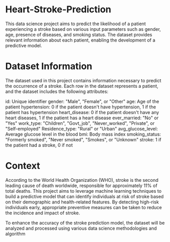 # Heart-Stroke-Prediction
This data science project aims to predict the likelihood of a patient experiencing a stroke based on various input parameters such as gender, age, presence of diseases, and smoking status. The dataset provides relevant information about each patient, enabling the development of a predictive model.
# Dataset Information
The dataset used in this project contains information necessary to predict the occurrence of a stroke. Each row in the dataset represents a patient, and the dataset includes the following attributes:

id: Unique identifier
gender: "Male", "Female", or "Other"
age: Age of the patient
hypertension: 0 if the patient doesn't have hypertension, 1 if the patient has hypertension
heart_disease: 0 if the patient doesn't have any heart diseases, 1 if the patient has a heart disease
ever_married: "No" or "Yes"
work_type: "Children", "Govt_job", "Never_worked", "Private", or "Self-employed"
Residence_type: "Rural" or "Urban"
avg_glucose_level: Average glucose level in the blood
bmi: Body mass index
smoking_status: "Formerly smoked", "Never smoked", "Smokes", or "Unknown"
stroke: 1 if the patient had a stroke, 0 if not
# Context
According to the World Health Organization (WHO), stroke is the second leading cause of death worldwide, responsible for approximately 11% of total deaths. This project aims to leverage machine learning techniques to build a predictive model that can identify individuals at risk of stroke based on their demographic and health-related features. By detecting high-risk individuals early, appropriate preventive measures can be taken to reduce the incidence and impact of stroke.

To enhance the accuracy of the stroke prediction model, the dataset will be analyzed and processed using various data science methodologies and algorithm
